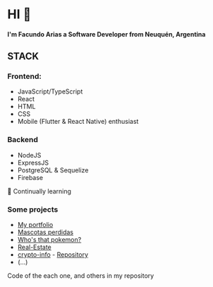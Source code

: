# HI 🌝
#### I'm Facundo Arias a Software Developer from Neuquén, Argentina

## STACK
### Frontend:
* JavaScript/TypeScript
* React
* HTML
* CSS
* Mobile (Flutter & React Native) enthusiast

### Backend 
* NodeJS
* ExpressJS
* PostgreSQL & Sequelize
* Firebase


🌱 Continually learning


### Some projects
* [My portfolio](https://facuariasl.vercel.app)
* [Mascotas perdidas](https://pawer.org)
* [Who's that pokemon?](https://pokemon-who.vercel.app/)
* [Real-Estate](https://realestate-properties.vercel.app/)
* [crypto-info](https://cryptodata001.netlify.app) - [Repository](https://github.com/facuariasla/crypto-info)
* (...)

Code of the each one, and others in my repository


<!--

![GitHub Stats](https://github-readme-stats.vercel.app/api?username=facuariasla&theme=radical)


**facuariasla/facuariasla** is a ✨ _special_ ✨ repository because its `README.md` (this file) appears on your GitHub profile.

Here are some ideas to get you started:

- 🌱 I’m currently learning 
- 👯 I’m looking to collaborate on ...
- 🤔 I’m looking for help with ...
- 💬 Ask me about ...
- 📫 How to reach me: ...
- 😄 Pronouns: H
- ⚡ Fun fact: ...
-->
